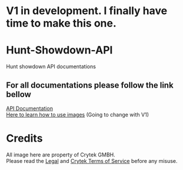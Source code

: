 # V1 in development. I finally have time to make this one.

# Hunt-Showdown-API
Hunt showdown API documentations

## For all documentations please follow the link bellow   
[API Documentation](https://huntshowdown-api.herokuapp.com)   
[Here to learn how to use images](https://huntshowdown-api.herokuapp.com/how-to-use) (Going to change with V1)  

# Credits
All image here are property of Crytek GMBH.     
Please read the [Legal](https://www.huntshowdown.com/legal) and [Crytek Terms of Service](https://www.crytek.com/terms) before any misuse.
